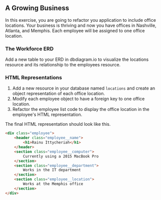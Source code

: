 ## A Growing Business

In this exercise, you are going to refactor you application to include office locations. Your business is thriving and now you have offices in Nashville, Atlanta, and Memphis. Each employee will be assigned to one office location.

### The Workforce ERD

Add a new table to your ERD in dbdiagram.io to visualize the locations resource and its relationship to the employees resource.

### HTML Representations

1. Add a new resource in your database named `locations` and create an object representation of each office location.
1. Modify each employee object to have a foreign key to one office location.
1. Refactor the employee list code to display the office location in the employee's HTML representation.

The final HTML representation should look like this.

```html
<div class="employee">
    <header class="employee__name">
        <h1>Rainu Ittycheriah</h1>
    </header>
    <section class="employee__computer">
        Currently using a 2015 MacBook Pro
    </section>
    <section class="employee__department">
        Works in the IT department
    </section>
    <section class="employee__location">
        Works at the Memphis office
    </section>
</div>
```